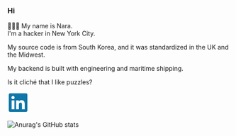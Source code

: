### Hi

🙎🏻‍♀️ My name is Nara. <br>
I'm a hacker in New York City.

My source code is from South Korea, and it was standardized in the UK and the Midwest.

My backend is built with engineering and maritime shipping.

Is it cliché that I like puzzles?

<a href="https://www.linkedin.com/in/hurricanenara/" target="_blank" rel="noopener noreferrer">
  <img src="https://github.com/hurricanenara/hurricanenara/blob/main/assets/linkedin.svg"/>
</a>


![Anurag's GitHub stats](https://github-readme-stats.vercel.app/api?username=hurricanenara&show_icons=true&theme=dracula)


<!--
**hurricanenara/hurricanenara** is a ✨ _special_ ✨ repository because its `README.md` (this file) appears on your GitHub profile.

Here are some ideas to get you started:

- 🔭 I’m currently working on ...
- 🌱 I’m currently learning ...
- 👯 I’m looking to collaborate on ...
- 🤔 I’m looking for help with ...
- 💬 Ask me about ...
- 📫 How to reach me: ...
- 😄 Pronouns: ...
- ⚡ Fun fact: ...
-->
